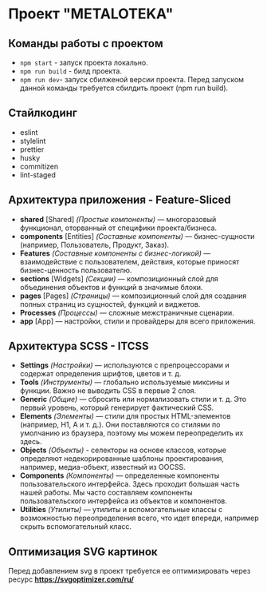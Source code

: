 # Проект "METALOTEKA"

## Команды работы с проектом
- `npm start` - запуск проекта локально.
- `npm run build` - билд проекта.
- `npm run dev`- запуск сбилженой версии проекта. Перед запуском данной команды требуется сбилдить проект (npm run build).

## Стайлкодинг
- eslint
- stylelint
- prettier
- husky
- commitizen
- lint-staged

## Архитектура приложения - Feature-Sliced
- **shared** [Shared] _(Простые компоненты)_ — многоразовый функционал, оторванный от специфики проекта/бизнеса.
- **components** [Entities] _(Составные компоненты)_ — бизнес-сущности (например, Пользователь, Продукт, Заказ).
- **Features** _(Составные компоненты с бизнес-логикой)_ — взаимодействие с пользователем, действия, которые приносят бизнес-ценность пользователю.
- **sections** [Widgets] _(Секции)_ — композиционный слой для объединения объектов и функций в значимые блоки.
- **pages** [Pages] _(Страницы)_ — композиционный слой для создания полных страниц из сущностей, функций и виджетов.
- **Processes** _(Процессы)_ — сложные межстраничные сценарии.
- **app** [App] — настройки, стили и провайдеры для всего приложения.

## Архитектура SCSS - ITCSS
- **Settings** _(Настройки)_ — используются с препроцессорами и содержат определения шрифтов, цветов и т. д.
- **Tools** _(Инструменты)_ — глобально используемые миксины и функции. Важно не выводить CSS в первые 2 слоя.
- **Generic** _(Общие)_ — сбросить или нормализовать стили и т. д. Это первый уровень, который генерирует фактический CSS.
- **Elements** _(Элементы)_ — стили для простых HTML-элементов (например, H1, A и т. д.). Они поставляются со стилями по умолчанию из браузера, поэтому мы можем переопределить их здесь.
- **Objects** _(Объекты)_ - селекторы на основе классов, которые определяют недекорированные шаблоны проектирования, например, медиа-объект, известный из OOCSS.
- **Components** _(Компоненты)_ — определенные компоненты пользовательского интерфейса. Здесь проходит большая часть нашей работы. Мы часто составляем компоненты пользовательского интерфейса из объектов и компонентов.
- **Utilities** _(Утилиты)_ — утилиты и вспомогательные классы с возможностью переопределения всего, что идет впереди, например скрыть вспомогательный класс.

## Оптимизация SVG картинок
Перед добавлением svg в проект требуется ее оптимизировать через ресурс **https://svgoptimizer.com/ru/**
